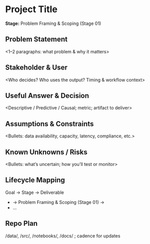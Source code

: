 # Project Title

**Stage:** Problem Framing & Scoping (Stage 01)

## Problem Statement
<1–2 paragraphs: what problem & why it matters>

## Stakeholder & User
<Who decides? Who uses the output? Timing & workflow context>

## Useful Answer & Decision
<Descriptive / Predictive / Causal; metric; artifact to deliver>

## Assumptions & Constraints
<Bullets: data availability, capacity, latency, compliance, etc.>

## Known Unknowns / Risks
<Bullets: what’s uncertain; how you’ll test or monitor>

## Lifecycle Mapping
Goal → Stage → Deliverable
- <Goal A> → Problem Framing & Scoping (Stage 01) → <Deliverable X>
- ...

## Repo Plan
/data/, /src/, /notebooks/, /docs/ ; cadence for updates